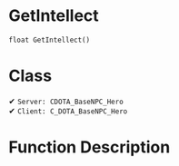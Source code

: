 # GetIntellect
```
float GetIntellect()
```
# Class
✔ `Server: CDOTA_BaseNPC_Hero`  
✔ `Client: C_DOTA_BaseNPC_Hero`  

# Function Description

